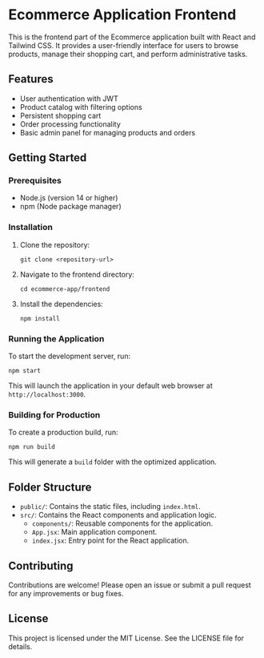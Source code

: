 # Ecommerce Application Frontend

This is the frontend part of the Ecommerce application built with React and Tailwind CSS. It provides a user-friendly interface for users to browse products, manage their shopping cart, and perform administrative tasks.

## Features

- User authentication with JWT
- Product catalog with filtering options
- Persistent shopping cart
- Order processing functionality
- Basic admin panel for managing products and orders

## Getting Started

### Prerequisites

- Node.js (version 14 or higher)
- npm (Node package manager)

### Installation

1. Clone the repository:
   ```
   git clone <repository-url>
   ```
2. Navigate to the frontend directory:
   ```
   cd ecommerce-app/frontend
   ```
3. Install the dependencies:
   ```
   npm install
   ```

### Running the Application

To start the development server, run:
```
npm start
```
This will launch the application in your default web browser at `http://localhost:3000`.

### Building for Production

To create a production build, run:
```
npm run build
```
This will generate a `build` folder with the optimized application.

## Folder Structure

- `public/`: Contains the static files, including `index.html`.
- `src/`: Contains the React components and application logic.
  - `components/`: Reusable components for the application.
  - `App.jsx`: Main application component.
  - `index.jsx`: Entry point for the React application.

## Contributing

Contributions are welcome! Please open an issue or submit a pull request for any improvements or bug fixes.

## License

This project is licensed under the MIT License. See the LICENSE file for details.